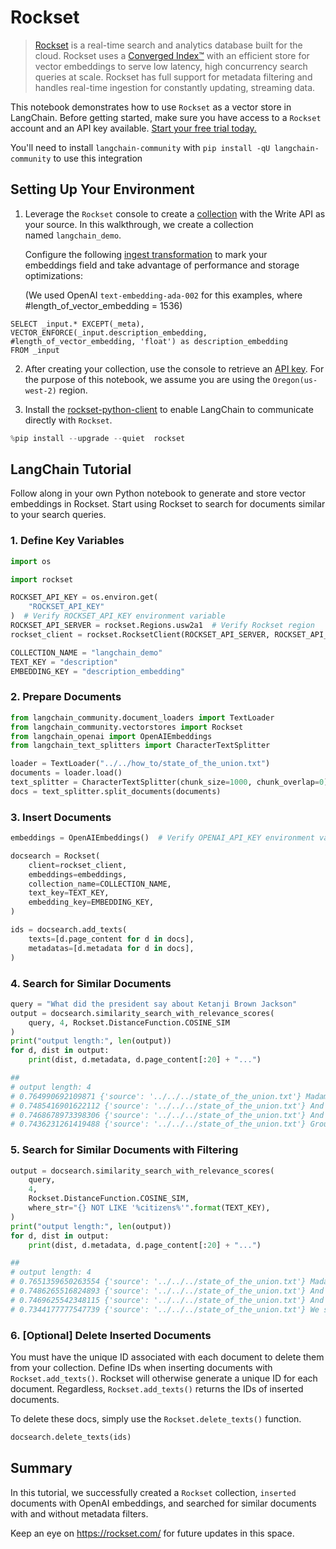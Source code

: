 # Rockset

>[Rockset](https://rockset.com/) is a real-time search and analytics database built for the cloud. Rockset uses a [Converged Index™](https://rockset.com/blog/converged-indexing-the-secret-sauce-behind-rocksets-fast-queries/) with an efficient store for vector embeddings to serve low latency, high concurrency search queries at scale. Rockset has full support for metadata filtering and  handles real-time ingestion for constantly updating, streaming data.

This notebook demonstrates how to use `Rockset` as a vector store in LangChain. Before getting started, make sure you have access to a `Rockset` account and an API key available. [Start your free trial today.](https://rockset.com/create/)

You'll need to install `langchain-community` with `pip install -qU langchain-community` to use this integration

## Setting Up Your Environment

1. Leverage the `Rockset` console to create a [collection](https://rockset.com/docs/collections/) with the Write API as your source. In this walkthrough, we create a collection named `langchain_demo`. 
    
    Configure the following [ingest transformation](https://rockset.com/docs/ingest-transformation/) to mark your embeddings field and take advantage of performance and storage optimizations:


   (We used OpenAI `text-embedding-ada-002` for this examples, where #length_of_vector_embedding = 1536)

```
SELECT _input.* EXCEPT(_meta), 
VECTOR_ENFORCE(_input.description_embedding, #length_of_vector_embedding, 'float') as description_embedding 
FROM _input
```

2. After creating your collection, use the console to retrieve an [API key](https://rockset.com/docs/iam/#users-api-keys-and-roles). For the purpose of this notebook, we assume you are using the `Oregon(us-west-2)` region.

3. Install the [rockset-python-client](https://github.com/rockset/rockset-python-client) to enable LangChain to communicate directly with `Rockset`.


```python
%pip install --upgrade --quiet  rockset
```

## LangChain Tutorial

Follow along in your own Python notebook to generate and store vector embeddings in Rockset.
Start using Rockset to search for documents similar to your search queries.

### 1. Define Key Variables


```python
import os

import rockset

ROCKSET_API_KEY = os.environ.get(
    "ROCKSET_API_KEY"
)  # Verify ROCKSET_API_KEY environment variable
ROCKSET_API_SERVER = rockset.Regions.usw2a1  # Verify Rockset region
rockset_client = rockset.RocksetClient(ROCKSET_API_SERVER, ROCKSET_API_KEY)

COLLECTION_NAME = "langchain_demo"
TEXT_KEY = "description"
EMBEDDING_KEY = "description_embedding"
```

### 2. Prepare Documents


```python
from langchain_community.document_loaders import TextLoader
from langchain_community.vectorstores import Rockset
from langchain_openai import OpenAIEmbeddings
from langchain_text_splitters import CharacterTextSplitter

loader = TextLoader("../../how_to/state_of_the_union.txt")
documents = loader.load()
text_splitter = CharacterTextSplitter(chunk_size=1000, chunk_overlap=0)
docs = text_splitter.split_documents(documents)
```

### 3. Insert Documents


```python
embeddings = OpenAIEmbeddings()  # Verify OPENAI_API_KEY environment variable

docsearch = Rockset(
    client=rockset_client,
    embeddings=embeddings,
    collection_name=COLLECTION_NAME,
    text_key=TEXT_KEY,
    embedding_key=EMBEDDING_KEY,
)

ids = docsearch.add_texts(
    texts=[d.page_content for d in docs],
    metadatas=[d.metadata for d in docs],
)
```

### 4. Search for Similar Documents


```python
query = "What did the president say about Ketanji Brown Jackson"
output = docsearch.similarity_search_with_relevance_scores(
    query, 4, Rockset.DistanceFunction.COSINE_SIM
)
print("output length:", len(output))
for d, dist in output:
    print(dist, d.metadata, d.page_content[:20] + "...")

##
# output length: 4
# 0.764990692109871 {'source': '../../../state_of_the_union.txt'} Madam Speaker, Madam...
# 0.7485416901622112 {'source': '../../../state_of_the_union.txt'} And I’m taking robus...
# 0.7468678973398306 {'source': '../../../state_of_the_union.txt'} And so many families...
# 0.7436231261419488 {'source': '../../../state_of_the_union.txt'} Groups of citizens b...
```

### 5. Search for Similar Documents with Filtering


```python
output = docsearch.similarity_search_with_relevance_scores(
    query,
    4,
    Rockset.DistanceFunction.COSINE_SIM,
    where_str="{} NOT LIKE '%citizens%'".format(TEXT_KEY),
)
print("output length:", len(output))
for d, dist in output:
    print(dist, d.metadata, d.page_content[:20] + "...")

##
# output length: 4
# 0.7651359650263554 {'source': '../../../state_of_the_union.txt'} Madam Speaker, Madam...
# 0.7486265516824893 {'source': '../../../state_of_the_union.txt'} And I’m taking robus...
# 0.7469625542348115 {'source': '../../../state_of_the_union.txt'} And so many families...
# 0.7344177777547739 {'source': '../../../state_of_the_union.txt'} We see the unity amo...
```

### 6. [Optional] Delete Inserted Documents

You must have the unique ID associated with each document to delete them from your collection.
Define IDs when inserting documents with `Rockset.add_texts()`. Rockset will otherwise generate a unique ID for each document. Regardless, `Rockset.add_texts()` returns the IDs of inserted documents.

To delete these docs, simply use the `Rockset.delete_texts()` function.


```python
docsearch.delete_texts(ids)
```

## Summary

In this tutorial, we successfully created a `Rockset` collection, `inserted` documents with  OpenAI embeddings, and searched for similar documents with and without metadata filters.

Keep an eye on https://rockset.com/ for future updates in this space.
